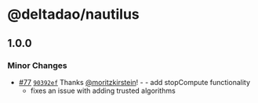 # @deltadao/nautilus

## 1.0.0

### Minor Changes

- [#77](https://github.com/deltaDAO/nautilus/pull/77) [`90392ef`](https://github.com/deltaDAO/nautilus/commit/90392ef30fdaee82b6e6feca91cda876a9564ad6) Thanks [@moritzkirstein](https://github.com/moritzkirstein)! - - add stopCompute functionality
  - fixes an issue with adding trusted algorithms
